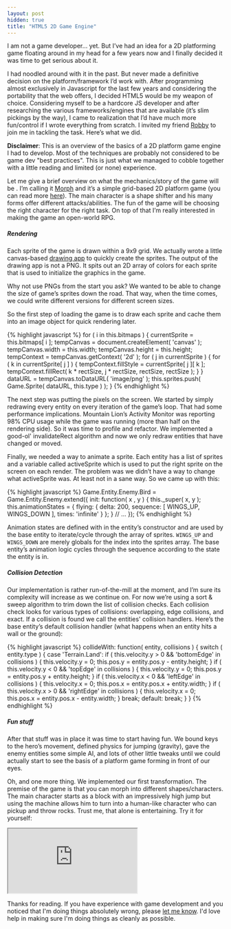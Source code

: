 ```yaml
---
layout: post
hidden: true
title: "HTML5 2D Game Engine"
---
```

I am not a game developer... yet. But I&#8217;ve had an idea for a 2D
platforming game floating around in my head for a few years now and I
finally decided it was time to get serious about it.

I had noodled around with it in the past. But never made a definitive
decision on the platform/framework I&#8217;d work with. After programming
almost exclusively in Javascript for the last few years and considering the portability that the
web offers, I decided HTML5 would be my weapon of choice. Considering
myself to be a hardcore JS developer and after researching the various
frameworks/engines that are available (it&#8217;s slim pickings by the way),
I came to realization that I&#8217;d have much more fun/control if I
wrote everything from scratch. I invited my friend
[Robby](http://github.com/robbynickles) to join me in tackling the task.
Here&#8217;s what we did.

**Disclaimer**: This is an overview of the basics of a 2D platform game engine I had to
develop. Most of the techniques are probably not considered to be game
dev "best practices". This is just what we managed to cobble together
with a little reading and limited (or none) experience.

Let me give a brief overview on what the mechanics/story of the game will
be . I&#8217;m calling it [Morph](http://github.com/blacktunnel/morph) and it&#8217;s a simple grid-based
2D platform game (you can read more
[here](http://blacktunnel.github.io/morph/design.html)). The main character
is a shape shifter and his many forms offer different attacks/abilities.
The fun of the game will be choosing the right character for the right
task. On top of that I&#8217;m really interested in making the game an
open-world RPG.

##### Rendering
Each sprite of the game is drawn within a 9x9 grid. We actually wrote a
little canvas-based [drawing app](http://blacktunnel.github.io/morph/draw.html)
to quickly create the sprites. The output of the drawing app is not a
PNG. It spits out an 2D array of colors for each sprite that is
used to initialize the graphics in the game.

Why not use PNGs from the start you ask? We wanted to be able to change
the size of game&#8217;s sprites down the road. That way, when the time comes,
we could write different versions for different screen sizes.

So the first step of loading the game is to draw each sprite and cache them
into an image object for quick rendering later.

{% highlight javascript %}
for ( i in this.bitmaps ) {
    currentSprite = this.bitmaps[ i ];
    tempCanvas = document.createElement( 'canvas' );
    tempCanvas.width = this.width;
    tempCanvas.height = this.height;
    tempContext = tempCanvas.getContext( '2d' );
    for ( j in currentSprite ) {
        for ( k in currentSprite[ j ] ) {
            tempContext.fillStyle = currentSprite[ j ][ k ];
            tempContext.fillRect( k * rectSize, j * rectSize, rectSize, rectSize );
        }
    }
    dataURL = tempCanvas.toDataURL( 'image/png' );
    this.sprites.push( Game.Sprite( dataURL, this.type ) );
}
{% endhighlight %}

The next step was putting the pixels on the screen. We started by simply
redrawing every entity on every iteration of the game&#8217;s loop. That had
some performance implications. Mountain Lion&#8217;s Activity Monitor was
reporting 98% CPU usage while the game was running (more than half on
the rendering side). So it was time to profile and refactor. We
implemented a good-ol' invalidateRect algorithm and now we only redraw
entities that have changed or moved.

Finally, we needed a way to animate a sprite. Each entity has a list of
sprites and a variable called activeSprite which is used to put the
right sprite on the screen on each render. The problem was we didn&#8217;t have a way
to change what activeSprite was. At least not in a sane way. So we came
up with this:

{% highlight javascript %}
Game.Entity.Enemy.Bird = Game.Entity.Enemy.extend({
    init: function( x , y ) {
        this._super( x, y );
        this.animationStates = {
            flying: {
                delta: 200,
                sequence: [ WINGS_UP, WINGS_DOWN ],
                times: 'infinite'
            }
        };
    }
    // ...
});
{% endhighlight %}

Animation states are defined with in the entity&#8217;s constructor and are
used by the base entity to iterate/cycle through the array of sprites.
`WINGS_UP` and `WINGS_DOWN` are merely globals for the index into the
sprites array. The base entity&#8217;s animation logic cycles through the
sequence according to the state the entity is in.

##### Collision Detection

Our implementation is rather run-of-the-mill at the moment, and I&#8217;m sure
its complexity will increase as we continue on. For now we&#8217;re using a sort
& sweep algorithm to trim down the list of collision checks. Each collision
check looks for various types of collisions: overlapping, edge
collisions, and exact. If a collision is found we call the entities'
collision handlers. Here&#8217;s the base entity&#8217;s default collision handler
(what happens when an entity hits a wall or the ground):

{% highlight javascript %}
collideWith: function( entity, collisions ) {
    switch ( entity.type ) {
        case 'Terrain.Land':
            if ( this.velocity.y > 0 && 'bottomEdge' in collisions ) {
                this.velocity.y = 0;
                this.pos.y = entity.pos.y - entity.height;
            }
            if ( this.velocity.y < 0 && 'topEdge' in collisions ) {
                this.velocity.y = 0;
                this.pos.y = entity.pos.y + entity.height;
            }
            if ( this.velocity.x < 0 && 'leftEdge' in collisions ) {
                this.velocity.x = 0;
                this.pos.x = entity.pos.x + entity.width;
            }
            if ( this.velocity.x > 0 && 'rightEdge' in collisions ) {
                this.velocity.x = 0;
                this.pos.x = entity.pos.x - entity.width;
            }
            break;
        default: break;
    }
}
{% endhighlight %}

##### Fun stuff

After that stuff was in place it was time to start having fun. We bound
keys to the hero&#8217;s movement, defined physics for jumping (gravity),
gave the enemy entities some simple AI, and lots of
other little tweaks until we could actually start to see the basis of a
platform game forming in front of our eyes.

Oh, and one more thing. We implemented our first transformation. The
premise of the game is that you can morph into different
shapes/characters. The main character starts as a block with an impressively high jump
but using the machine allows him to turn into a human-like
character who can pickup and throw rocks. Trust me, that alone is
entertaining. Try it for yourself:

<iframe src="http://blacktunnel.github.io/morph/preview/iframe.html"
class="morph"></iframe>

Thanks for reading. If you have experience with game development and you
noticed that I'm doing things absolutely wrong, please
<a target="_blank" href="https://twitter.com/share?text=Hey %40tybenz! You're doing it wrong. ">let me know</a>.
I'd love help in making sure I'm doing things as cleanly as possible.
